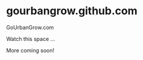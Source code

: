 gourbangrow.github.com
======================

GoUrbanGrow.com

Watch this space ...

More coming soon!
